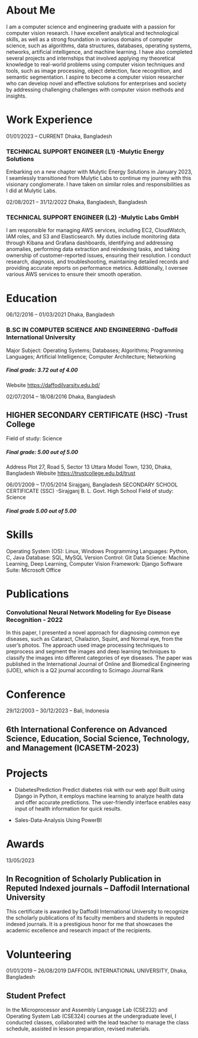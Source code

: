 # About Me
I am a computer science and engineering graduate with a passion for computer vision research. I have excellent analytical and technological skills, as well as a strong foundation in various domains of computer science, such as algorithms, data structures, databases, operating systems, networks, artificial intelligence, and machine learning. I have also completed several projects and internships that involved applying my theoretical knowledge to real-world problems using computer vision techniques and tools, such as image processing, object detection, face recognition, and semantic segmentation. I aspire to become a computer vision researcher who can develop novel and effective solutions for enterprises and society by addressing challenging challenges with computer vision methods and insights.

# Work Experience

01/01/2023 – CURRENT Dhaka, Bangladesh 
### TECHNICAL SUPPORT ENGINEER (L1) -Mulytic Energy Solutions
Embarking on a new chapter with Mulytic Energy Solutions in January 2023, I seamlessly transitioned from Mulytic Labs to continue my journey
with this visionary conglomerate. I have taken on similar roles and responsibilities as I did at Mulytic Labs.

02/08/2021 – 31/12/2022 Dhaka, Bangladesh, Bangladesh
### TECHNICAL SUPPORT ENGINEER (L2) -Mulytic Labs GmbH
I am responsible for managing AWS services, including EC2, CloudWatch, IAM roles, and S3 and Elasticsearch. My duties include monitoring data through Kibana and Grafana dashboards, identifying and addressing anomalies, performing data extraction and reindexing tasks, and taking ownership of customer-reported issues, ensuring their resolution. I conduct research, diagnosis, and troubleshooting, maintaining detailed records and providing accurate reports on performance metrics. Additionally, I oversee various AWS services to ensure their smooth operation.

# Education
06/12/2016 – 01/03/2021 Dhaka, Bangladesh 
### B.SC IN COMPUTER SCIENCE AND ENGINEERING -Daffodil International University 
Major Subject: Operating Systems; Databases; Algorithms; Programming Languages; Artificial Intelligence; Computer
Architecture; Networking
##### Final grade: 3.72 out of 4.00
Website https://daffodilvarsity.edu.bd/

02/07/2014 – 18/08/2016 Dhaka, Bangladesh 
## HIGHER SECONDARY CERTIFICATE (HSC) -Trust College
Field of study: Science
##### Final grade: 5.00 out of 5.00
Address Plot 27, Road 5, Sector 13 Uttara Model Town, 1230, Dhaka, Bangladesh
Website https://trustcollege.edu.bd/trust  

06/01/2009 – 17/05/2014 Sirajganj, Bangladesh 
SECONDARY SCHOOL CERTIFICATE (SSC) -Sirajganj B. L. Govt. High School
Field of study: Science 
##### Final grade 5.00 out of 5.00 

# Skills
Operating System (OS): Linux, Windows
Programming Languages: Python, C, Java
Database: SQL, MySQL
Version Control: Git
Data Science: Machine Learning, Deep Learning, Computer Vision
Framework: Django
Software Suite: Microsoft Office

# Publications
### Convolutional Neural Network Modeling for Eye Disease Recognition - 2022
In this paper, I presented a novel approach for diagnosing common eye diseases, such as Cataract, Chalazion, Squint, and Normal eye, from the
user’s photos. The approach used image processing techniques to preprocess and segment the images and deep learning techniques to classify the images into different categories of eye diseases. The paper was published in the International Journal of Online and Biomedical Engineering (iJOE), which is a Q2 journal according to Scimago Journal Rank

# Conference 
29/12/2003 – 30/12/2023 – Bali, Indonesia
## 6th International Conference on Advanced Science, Education, Social Science, Technology, and Management (ICASETM-2023)

# Projects 
- DiabetesPrediction 
Predict diabetes risk with our web app! Built using Django in Python, it employs machine learning to analyze health data and offer accurate predictions. The user-friendly interface enables easy input of health information for quick results.

- Sales-Data-Analysis
Using PowerBI 

# Awards 
13/05/2023 
## In Recognition of Scholarly Publication in Reputed Indexed journals – Daffodil International University 
This certificate is awarded by Daffodil International University to recognize the scholarly publications of its faculty members and students in reputed indexed journals. It is a prestigious honor for me that showcases the academic excellence and research impact of the recipients.

# Volunteering 
01/01/2019 – 26/08/2019 DAFFODIL INTERNATIONAL UNIVERSITY, Dhaka, Bangladesh
## Student Prefect
In the Microprocessor and Assembly Language Lab (CSE232) and Operating System Lab (CSE324) courses at the undergraduate level, I conducted classes, collaborated with the lead teacher to manage the class schedule, assisted in lesson preparation, revised materials.

